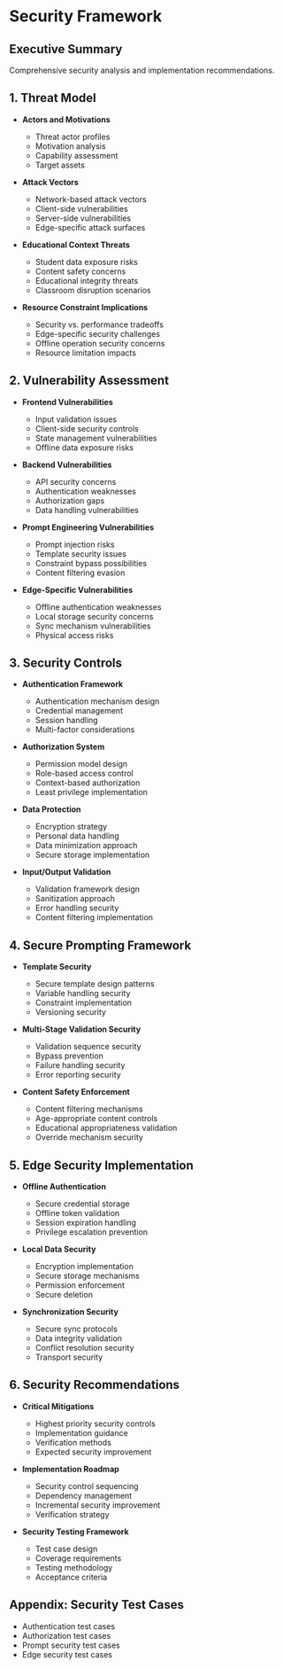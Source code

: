 # Security Framework

## Executive Summary
Comprehensive security analysis and implementation recommendations.

## 1. Threat Model
- **Actors and Motivations**
  - Threat actor profiles
  - Motivation analysis
  - Capability assessment
  - Target assets

- **Attack Vectors**
  - Network-based attack vectors
  - Client-side vulnerabilities
  - Server-side vulnerabilities
  - Edge-specific attack surfaces

- **Educational Context Threats**
  - Student data exposure risks
  - Content safety concerns
  - Educational integrity threats
  - Classroom disruption scenarios

- **Resource Constraint Implications**
  - Security vs. performance tradeoffs
  - Edge-specific security challenges
  - Offline operation security concerns
  - Resource limitation impacts

## 2. Vulnerability Assessment
- **Frontend Vulnerabilities**
  - Input validation issues
  - Client-side security controls
  - State management vulnerabilities
  - Offline data exposure risks

- **Backend Vulnerabilities**
  - API security concerns
  - Authentication weaknesses
  - Authorization gaps
  - Data handling vulnerabilities

- **Prompt Engineering Vulnerabilities**
  - Prompt injection risks
  - Template security issues
  - Constraint bypass possibilities
  - Content filtering evasion

- **Edge-Specific Vulnerabilities**
  - Offline authentication weaknesses
  - Local storage security concerns
  - Sync mechanism vulnerabilities
  - Physical access risks

## 3. Security Controls
- **Authentication Framework**
  - Authentication mechanism design
  - Credential management
  - Session handling
  - Multi-factor considerations

- **Authorization System**
  - Permission model design
  - Role-based access control
  - Context-based authorization
  - Least privilege implementation

- **Data Protection**
  - Encryption strategy
  - Personal data handling
  - Data minimization approach
  - Secure storage implementation

- **Input/Output Validation**
  - Validation framework design
  - Sanitization approach
  - Error handling security
  - Content filtering implementation

## 4. Secure Prompting Framework
- **Template Security**
  - Secure template design patterns
  - Variable handling security
  - Constraint implementation
  - Versioning security

- **Multi-Stage Validation Security**
  - Validation sequence security
  - Bypass prevention
  - Failure handling security
  - Error reporting security

- **Content Safety Enforcement**
  - Content filtering mechanisms
  - Age-appropriate content controls
  - Educational appropriateness validation
  - Override mechanism security

## 5. Edge Security Implementation
- **Offline Authentication**
  - Secure credential storage
  - Offline token validation
  - Session expiration handling
  - Privilege escalation prevention

- **Local Data Security**
  - Encryption implementation
  - Secure storage mechanisms
  - Permission enforcement
  - Secure deletion

- **Synchronization Security**
  - Secure sync protocols
  - Data integrity validation
  - Conflict resolution security
  - Transport security

## 6. Security Recommendations
- **Critical Mitigations**
  - Highest priority security controls
  - Implementation guidance
  - Verification methods
  - Expected security improvement

- **Implementation Roadmap**
  - Security control sequencing
  - Dependency management
  - Incremental security improvement
  - Verification strategy

- **Security Testing Framework**
  - Test case design
  - Coverage requirements
  - Testing methodology
  - Acceptance criteria

## Appendix: Security Test Cases
- Authentication test cases
- Authorization test cases
- Prompt security test cases
- Edge security test cases
